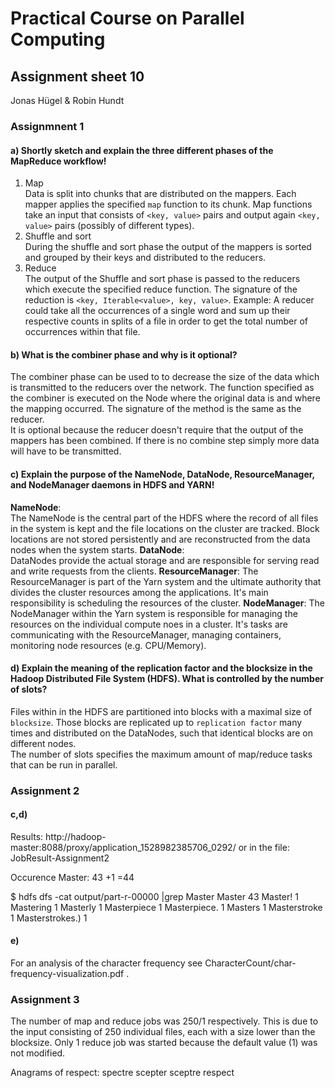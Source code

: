 # Practical Course on Parallel Computing
## Assignment sheet 10
Jonas Hügel & Robin Hundt

### Assignmnent 1

#### a) Shortly sketch and explain the three different phases of the MapReduce workflow!

1. Map  
Data is split into chunks that are distributed on the mappers. Each mapper applies the specified `map` function to its chunk. Map functions take an input that consists of `<key, value>` pairs and output again `<key, value>` pairs (possibly of different types). 
2. Shuffle and sort  
During the shuffle and sort phase the output of the mappers is sorted and grouped by their keys and distributed to the reducers. 
3. Reduce  
The output of the Shuffle and sort phase is passed to the reducers which execute the specified reduce function. The signature of the reduction is `<key, Iterable<value>, key, value>`. Example: A reducer could take all the occurrences of a single word and sum up their respective counts in splits of a file in order to get the total number of occurrences within that file.

#### b) What is the combiner phase and why is it optional?  

The combiner phase can be used to to decrease the size of the data which is transmitted to the reducers over the network. The function specified as the combiner is executed on the Node where the original data is and where the mapping occurred. The signature of the method is the same as the reducer.  
It is optional because the reducer doesn't require that the output of the mappers has been combined. If there is no combine step simply more data will have to be transmitted.

#### c) Explain the purpose of the NameNode, DataNode, ResourceManager, and NodeManager daemons in HDFS and YARN!

**NameNode**:  
The NameNode is the central part of the HDFS where the record of all files in the system is kept and the file locations on the cluster are tracked. Block locations are not stored persistently and are reconstructed from the data nodes when the system starts.
**DataNode**:  
DataNodes provide the actual storage and are responsible for serving read and write requests from the clients.
**ResourceManager**:
The ResourceManager is part of the Yarn system and the ultimate authority that divides the cluster resources among the applications. It's main responsibility is scheduling the resources of the cluster. 
**NodeManager**:
The NodeManager within the Yarn system is responsible for managing the resources on the individual compute noes in a cluster. It's tasks are communicating with the ResourceManager, managing containers, monitoring node resources (e.g. CPU/Memory).

#### d) Explain the meaning of the replication factor and the blocksize in the Hadoop Distributed File System (HDFS). What is controlled by the number of slots?
Files within in the HDFS are partitioned into blocks with a maximal size of `blocksize`. Those blocks are replicated up to `replication factor` many times and distributed on the DataNodes, such that identical blocks are on different nodes.  
The number of slots specifies the maximum amount of map/reduce tasks that can be run in parallel.


### Assignment 2
#### c,d)
Results:
http://hadoop-master:8088/proxy/application_1528982385706_0292/
or in the file: JobResult-Assignment2

Occurence Master: 43 +1 =44

$ hdfs dfs -cat output/part-r-00000 |grep Master
Master  43
Master! 1
Mastering   1
Masterly    1
Masterpiece 1
Masterpiece. 1
Masters 1
Masterstroke    1
Masterstrokes.) 1
#### e)

For an analysis of the character frequency see CharacterCount/char-frequency-visualization.pdf .

### Assignment 3
The number of map and reduce jobs was 250/1 respectively. This is due to the input consisting of 250 individual files, each with a size lower than the blocksize. Only 1 reduce job was started because the default value (1) was not modified.

 Anagrams of respect: spectre scepter sceptre respect